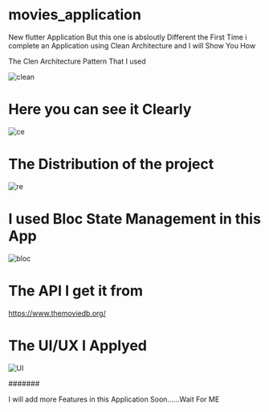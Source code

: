# movies_application

New flutter Application But this one is absloutly Different the First Time i complete an Application using Clean Architecture  and I will Show You How

The Clen Architecture Pattern That I used

![clean](https://user-images.githubusercontent.com/76841665/190665731-a9915b63-b3f5-4459-89de-5a31a248de32.PNG)


# Here you can see it Clearly 

![ce](https://user-images.githubusercontent.com/76841665/190666044-d3ddc738-3808-4ebe-b49b-95f16cff52a1.PNG)

# The Distribution of the project

![re](https://user-images.githubusercontent.com/76841665/190668220-625e4094-a3b5-4499-9b36-f2a3a7b3e6da.PNG)

 
 
 # I used Bloc State Management in this App 
 
 ![bloc](https://user-images.githubusercontent.com/76841665/190666402-b95f041e-d165-4722-a128-b933d36ba782.PNG)


# The API I get it from 

https://www.themoviedb.org/

# The UI/UX I Applyed 

![UI](https://user-images.githubusercontent.com/76841665/190666769-bd65c198-91c7-4296-bb05-af11125f7777.PNG)


#######

I will add more Features in this Application Soon......Wait For ME 

